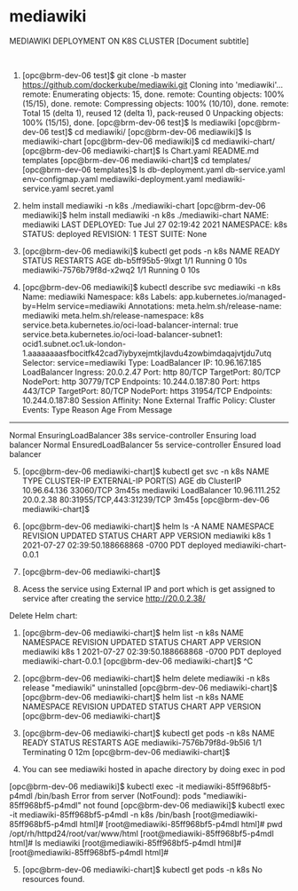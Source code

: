 # mediawiki
 
MEDIAWIKI DEPLOYMENT ON K8S CLUSTER
[Document subtitle]
 
 
1.	[opc@brm-dev-06 test]$ git clone -b master https://github.com/dockerkube/mediawiki.git
Cloning into 'mediawiki'...
remote: Enumerating objects: 15, done.
remote: Counting objects: 100% (15/15), done.
remote: Compressing objects: 100% (10/10), done.
remote: Total 15 (delta 1), reused 12 (delta 1), pack-reused 0
Unpacking objects: 100% (15/15), done.
[opc@brm-dev-06 test]$ ls
mediawiki
[opc@brm-dev-06 test]$ cd mediawiki/
[opc@brm-dev-06 mediawiki]$ ls
mediawiki-chart
[opc@brm-dev-06 mediawiki]$ cd mediawiki-chart/
[opc@brm-dev-06 mediawiki-chart]$ ls
Chart.yaml  README.md  templates
[opc@brm-dev-06 mediawiki-chart]$ cd templates/
[opc@brm-dev-06 templates]$ ls
db-deployment.yaml  db-service.yaml  env-configmap.yaml  mediawiki-deployment.yaml  mediawiki-service.yaml  secret.yaml

2.	helm install mediawiki -n k8s ./mediawiki-chart
[opc@brm-dev-06 mediawiki]$ helm install mediawiki -n k8s ./mediawiki-chart
NAME: mediawiki
LAST DEPLOYED: Tue Jul 27 02:19:42 2021
NAMESPACE: k8s
STATUS: deployed
REVISION: 1
TEST SUITE: None


3.	[opc@brm-dev-06 mediawiki]$ kubectl get pods -n k8s
NAME                         READY   STATUS    RESTARTS   AGE
db-b5ff95b5-9lxgt            1/1     Running   0          10s
mediawiki-7576b79f8d-x2wq2   1/1     Running   0          10s

4.	[opc@brm-dev-06 mediawiki]$ kubectl describe svc mediawiki -n k8s
Name:                     mediawiki
Namespace:                k8s
Labels:                   app.kubernetes.io/managed-by=Helm
                          service=mediawiki
Annotations:              meta.helm.sh/release-name: mediawiki
                          meta.helm.sh/release-namespace: k8s
                          service.beta.kubernetes.io/oci-load-balancer-internal: true
                          service.beta.kubernetes.io/oci-load-balancer-subnet1:
                            ocid1.subnet.oc1.uk-london-1.aaaaaaaasfbocitfk42cad7iybyxejmtkjlavdu4zowbimdaqajvtjdu7utq
Selector:                 service=mediawiki
Type:                     LoadBalancer
IP:                       10.96.167.185
LoadBalancer Ingress:     20.0.2.47
Port:                     http  80/TCP
TargetPort:               80/TCP
NodePort:                 http  30779/TCP
Endpoints:                10.244.0.187:80
Port:                     https  443/TCP
TargetPort:               80/TCP
NodePort:                 https  31954/TCP
Endpoints:                10.244.0.187:80
Session Affinity:         None
External Traffic Policy:  Cluster
Events:
  Type    Reason                Age   From                Message
  ----    ------                ----  ----                -------
  Normal  EnsuringLoadBalancer  38s   service-controller  Ensuring load balancer
  Normal  EnsuredLoadBalancer   5s    service-controller  Ensured load balancer


5.	[opc@brm-dev-06 mediawiki-chart]$ kubectl get svc -n k8s
NAME        TYPE           CLUSTER-IP      EXTERNAL-IP   PORT(S)                      AGE
db          ClusterIP      10.96.64.136    <none>        33060/TCP                    3m45s
mediawiki   LoadBalancer   10.96.111.252   20.0.2.38     80:31955/TCP,443:31239/TCP   3m45s
[opc@brm-dev-06 mediawiki-chart]$

6.	[opc@brm-dev-06 mediawiki-chart]$ helm ls -A
NAME                    NAMESPACE               REVISION        UPDATED                                 STATUS          CHART                           APP VERSION
mediawiki               k8s                     1               2021-07-27 02:39:50.188668868 -0700 PDT deployed        mediawiki-chart-0.0.1                
7.	[opc@brm-dev-06 mediawiki-chart]$

8.	Acess the service using External IP and port which is get assigned to service after creating the service 
http://20.0.2.38/
 

Delete Helm chart:
1.	[opc@brm-dev-06 mediawiki-chart]$ helm list -n k8s
NAME            NAMESPACE       REVISION        UPDATED                                 STATUS          CHART                   APP VERSION
mediawiki       k8s             1               2021-07-27 02:39:50.188668868 -0700 PDT deployed        mediawiki-chart-0.0.1
[opc@brm-dev-06 mediawiki-chart]$ ^C
2.	[opc@brm-dev-06 mediawiki-chart]$ helm delete mediawiki -n k8s
release "mediawiki" uninstalled
[opc@brm-dev-06 mediawiki-chart]$
[opc@brm-dev-06 mediawiki-chart]$ helm list -n k8s
NAME    NAMESPACE       REVISION        UPDATED STATUS  CHART   APP VERSION
[opc@brm-dev-06 mediawiki-chart]$

3.	[opc@brm-dev-06 mediawiki-chart]$ kubectl get pods -n k8s
NAME                         READY   STATUS        RESTARTS   AGE
mediawiki-7576b79f8d-9b5l6   1/1     Terminating   0          12m
[opc@brm-dev-06 mediawiki-chart]$
4.	You can see mediawiki hosted in apache directory by doing exec in pod

[opc@brm-dev-06 mediawiki]$ kubectl exec -it mediawiki-85ff968bf5-p4mdl /bin/bash
Error from server (NotFound): pods "mediawiki-85ff968bf5-p4mdl" not found
[opc@brm-dev-06 mediawiki]$ kubectl exec -it mediawiki-85ff968bf5-p4mdl -n k8s /bin/bash
[root@mediawiki-85ff968bf5-p4mdl html]#
[root@mediawiki-85ff968bf5-p4mdl html]# pwd
/opt/rh/httpd24/root/var/www/html
[root@mediawiki-85ff968bf5-p4mdl html]# ls
mediawiki
[root@mediawiki-85ff968bf5-p4mdl html]#
[root@mediawiki-85ff968bf5-p4mdl html]#

5.	[opc@brm-dev-06 mediawiki-chart]$ kubectl get pods -n k8s
No resources found.

 


